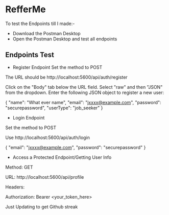 
# RefferMe 

To test the Endpoints till I made:- 

- Download the Postman Desktop
- Open the Postman Desktop and test all endpoints







## Endpoints Test

- Register Endpoint
Set the method to POST 

The URL should be http://localhost:5600/api/auth/register

Click on the "Body" tab below the URL field.
Select "raw" and then "JSON" from the dropdown.
Enter the following JSON object to register a new user:

{
  "name": "What ever name",
  "email": "jxxxx@example.com",
  "password": "securepassword",
  "userType": "job_seeker"
}


- Login Endpoint

Set the method to POST

Use http://localhost:5600/api/auth/login

{
  "email": "jxxxx@example.com",
  "password": "securepassword"
}

- Access a Protected Endpoint/Getting User Info

Method: GET

URL: http://localhost:5600/api/profile

Headers:

Authorization: Bearer <your_token_here>

Just Updating to get Github streak

